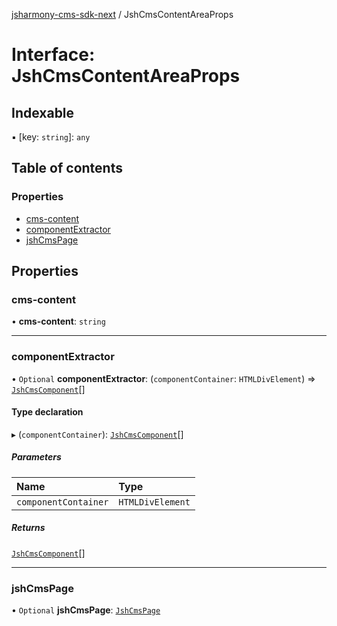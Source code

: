 [jsharmony-cms-sdk-next](../README.md) / JshCmsContentAreaProps

# Interface: JshCmsContentAreaProps

## Indexable

▪ [key: `string`]: `any`

## Table of contents

### Properties

- [cms-content](JshCmsContentAreaProps.md#cms-content)
- [componentExtractor](JshCmsContentAreaProps.md#componentextractor)
- [jshCmsPage](JshCmsContentAreaProps.md#jshcmspage)

## Properties

### cms-content

• **cms-content**: `string`

___

### componentExtractor

• `Optional` **componentExtractor**: (`componentContainer`: `HTMLDivElement`) => [`JshCmsComponent`](JshCmsComponent.md)[]

#### Type declaration

▸ (`componentContainer`): [`JshCmsComponent`](JshCmsComponent.md)[]

##### Parameters

| Name | Type |
| :------ | :------ |
| `componentContainer` | `HTMLDivElement` |

##### Returns

[`JshCmsComponent`](JshCmsComponent.md)[]

___

### jshCmsPage

• `Optional` **jshCmsPage**: [`JshCmsPage`](../classes/JshCmsPage.md)

